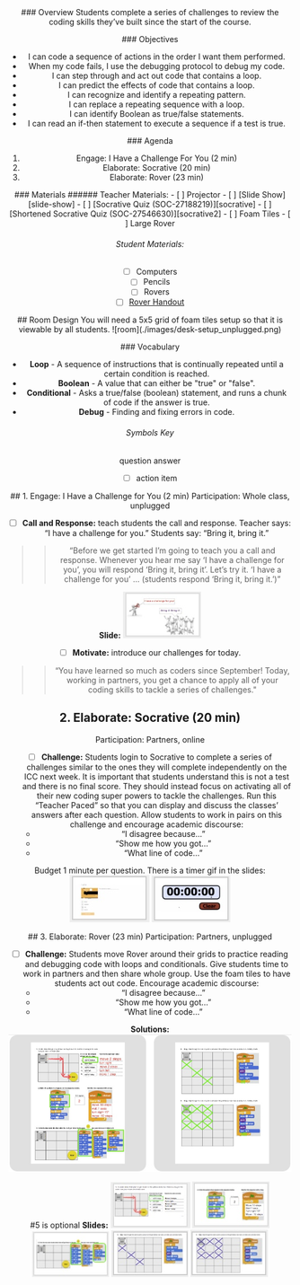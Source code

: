 <header class='header' title='I Have a Challenge for You' subtitle='Lesson 20'/>

<notable>
<iconp src='/icons/activity.png'>### Overview</iconp>
Students complete a series of challenges to review the coding skills they’ve built since the start of the course. 

<iconp src='/icons/objectives.png'>### Objectives</iconp>
- I can code a sequence of actions in the order I want them performed.
- When my code fails, I use the debugging protocol to debug my code.
- I can step through and act out code that contains a loop.
- I can predict the effects of code that contains a loop.
- I can recognize and identify a repeating pattern.
- I can replace a repeating sequence with a loop.
- I can identify Boolean as true/false statements.
- I can read an if-then statement to execute a sequence if a test is true.


<iconp src='/icons/agenda.png'>### Agenda</iconp>
1. Engage: I Have a Challenge For You (2 min)
1. Elaborate: Socrative (20 min)
1. Elaborate: Rover (23 min)

<note>
<iconp src='/icons/materials.png'>### Materials</iconp>
###### Teacher Materials:
- [ ] Projector
- [ ] [Slide Show][slide-show]
- [ ] [Socrative Quiz (SOC-27188219)][socrative]
- [ ] [Shortened Socrative Quiz (SOC-27546630)][socrative2]
- [ ] Foam Tiles
- [ ] Large Rover
 
###### Student Materials:
- [ ] Computers
- [ ] Pencils
- [ ] Rovers
- [ ] [Rover Handout][rover]

</note>

<pagebreak/>
## Room Design
You will need a 5x5 grid of foam tiles setup so that it is viewable by all students.
![room](./images/desk-setup_unplugged.png)
<note>

<iconp src='/icons/vocab.png'>### Vocabulary</iconp>
- **Loop** - A sequence of instructions that is continually repeated until a certain condition is reached.
- **Boolean** - A value that can either be "true" or "false".
- **Conditional** - Asks a true/false (boolean) statement, and runs a chunk of code if the answer is true.
- **Debug** - Finding and fixing errors in code.
</note>

###### Symbols Key

<iconp ml='1.65em' type='question'>question</iconp>
<iconp ml='1.65em' type='answer'>answer</iconp>
- [ ] action item

<pagebreak/>
## 1. Engage: I Have a Challenge for You (2 min) 
Participation: Whole class, unplugged

- [ ] **Call and Response:** teach students the call and response. Teacher says: “I have a challenge for you.” Students say: “Bring it, bring it.”

> > “Before we get started I’m going to teach you a call and response. Whenever you hear me say ‘I have a challenge for you’, you will respond ‘Bring it, bring it’. Let’s try it. ‘I have a challenge for you’ … (students respond ‘Bring it, bring it.’)”

<note>**Slide:** ![slides-engage](./images/slides-engage.jpeg)</note>

- [ ] **Motivate:** introduce our challenges for today.

> > “You have learned so much as coders since September! Today, working in partners, you get a chance to apply all of your coding skills to tackle a series of challenges."

## 2. Elaborate: Socrative (20 min) 
Participation: Partners, online

- [ ] **Challenge:** Students login to Socrative to complete a series of challenges similar to the ones they will complete independently on the ICC next week. It is important that students understand this is not a test and there is no final score. They should instead focus on activating all of their new coding super powers to tackle the challenges. Run this “Teacher Paced” so that you can display and discuss the classes’ answers after each question. Allow students to work in pairs on this challenge and encourage academic discourse: 
	- “I disagree because…”
	- “Show me how you got…”
	- “What line of code…”

<note type="tip">Budget 1 minute per question. There is a timer gif in the slides: ![slides-socrative1](./images/slides-socrative1.jpeg) ![slides-socrative2](./images/slides-socrative2.jpeg)</note>

<pagebreak/>
## 3. Elaborate: Rover (23 min) 
Participation: Partners, unplugged

- [ ] **Challenge:** Students move Rover around their grids to practice reading and debugging code with loops and conditionals. Give students time to work in partners and then share whole group. Use the foam tiles to have students act out code. Encourage academic discourse: 
	- “I disagree because…”
	- “Show me how you got…”
	- “What line of code…” 

**Solutions:**
![Rover-answers](./images/rover3-answers.jpeg)

<note type="tip">#5 is optional
**Slides:**
![slides-rover1](./images/slides-rover1.jpeg)
![slides-rover2](./images/slides-rover2.jpeg)
![slides-rover3](./images/slides-rover3.jpeg)
![slides-rover4](./images/slides-rover4.jpeg)
![slides-rover5](./images/slides-rover5.jpeg)</note>

</notable>

[slide-show]: https://docs.google.com/presentation/d/1uH8It9FzN_5pCnyS5y0HeGN8lIVjiX9nRlDUsWvF1Mo/edit#slide=id.g1d1d70c4b2_0_11
[socrative]: https://b.socrative.com/teacher/#import-quiz/27188219
[rover]: https://docs.google.com/document/d/11BepTZnwHYCglzDXS88IdRC2exZBVqrUj1pQlbOtCzU/edit?usp=sharing
[socrative2]: https://b.socrative.com/teacher/#import-quiz/27546630
